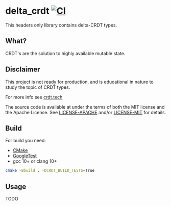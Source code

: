 # delta_crdt [![CI](https://github.com/moeryomenko/delta_crdt/actions/workflows/cmake.yaml/badge.svg)](https://github.com/moeryomenko/delta_crdt/actions/workflows/cmake.yaml)

This headers only library contains delta-CRDT types.

## What?

CRDT's are the solution to highly available mutable state.

## Disclaimer

This project is not ready for production, and is educational in nature to study the topic of CRDT types.

For more info see [crdt.tech](https://crdt.tech/papers.html)

The source code is available at under the terms of both the MIT license and the Apache License.
See [LICENSE-APACHE](LICENSE-APACHE) and/or [LICENSE-MIT](LICENSE-MIT) for details.

## Build

For build you need:

- [CMake](https://cmake.org/download/)
- [GoogleTest](https://github.com/google/googletest)
- gcc 10+ or clang 10+

```sh
cmake -Bbuild . -DCRDT_BUILD_TESTS=True
```

## Usage

TODO
